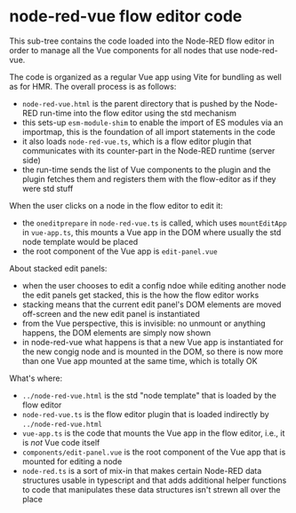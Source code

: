 # node-red-vue flow editor code

This sub-tree contains the code loaded into the Node-RED flow editor in order to manage all
the Vue components for all nodes that use node-red-vue.

The code is organized as a regular Vue app using Vite for bundling as well as for HMR.
The overall process is as follows:

- `node-red-vue.html` is the parent directory that is pushed by the Node-RED run-time into the flow
  editor using the std mechanism
- this sets-up `esm-module-shim` to enable the import of ES modules via an importmap, this is
  the foundation of all import statements in the code
- it also loads `node-red-vue.ts`, which is a flow editor plugin that communicates with its
  counter-part in the Node-RED runtime (server side)
- the run-time sends the list of Vue components to the plugin and the plugin fetches them
  and registers them with the flow-editor as if they were std stuff

When the user clicks on a node in the flow editor to edit it:

- the `oneditprepare` in `node-red-vue.ts` is called, which uses `mountEditApp` in `vue-app.ts`,
  this mounts a Vue app in the DOM where usually the std node template would be placed
- the root component of the Vue app is `edit-panel.vue`

About stacked edit panels:

- when the user chooses to edit a config ndoe while editing another node the edit panels get stacked,
  this is the how the flow editor works
- stacking means that the current edit panel's DOM elements are moved off-screen and the new edit
  panel is instantiated
- from the Vue perspective, this is invisible: no unmount or anything happens, the DOM elements are
  simply now shown
- in node-red-vue what happens is that a new Vue app is instantiated for the new congig node and
  is mounted in the DOM, so there is now more than one Vue app mounted at the same time, which is
  totally OK

What's where:

- `../node-red-vue.html` is the std "node template" that is loaded by the flow editor
- `node-red-vue.ts` is the flow editor plugin that is loaded indirectly by `../node-red-vue.html`
- `vue-app.ts` is the code that mounts the Vue app in the flow editor, i.e., it is _not_ Vue code
  itself
- `components/edit-panel.vue` is the root component of the Vue app that is mounted for editing
  a node
- `node-red.ts` is a sort of mix-in that makes certain Node-RED data structures usable in typescript
  and that adds additional helper functions to code that manipulates these data structures isn't
  strewn all over the place
